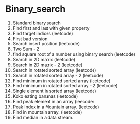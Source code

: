 # Binary_search
1) Standard binary search
2) Find first and last with given property
3) Find target indices (leetcode)
4) First bad version
5) Search insert position (leetcode)
6) Two Sum - 2
7) find square root of a number using binary search (leetcode)
8) Search in 2D matrix (leetcode)
9) Search in 2D matrix - 2 (leetcode)
10) Search in rotated sorted array (leetcode)
11) Search in rotated sorted array - 2 (leetcode)
12) Find minimum in rotated sorted array (leetcode)
13) Find minimum in rotated sorted array - 2 (leetcode)
14) Single element in sorted array (leetcode)
15) Koko eating bananas (leetcode)
16) Find peak element in an array (leecode)
17) Peak Index in a Mountain array. (leetcode)
18) Find in mountain array. (leetcode)
19) Find median in a data stream.

